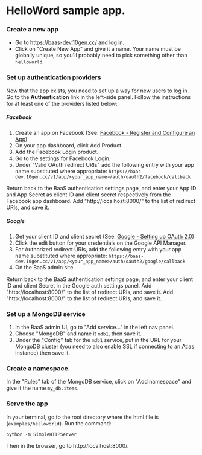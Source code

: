 # HelloWord sample app.

### Create a new app
* Go to https://baas-dev.10gen.cc/ and log in.
* Click on "Create New App" and give it a name. Your name must be globally unique, so you'll probably need to pick something other than `helloworld`.

### Set up authentication providers

Now that the app exists, you need to set up a way for new users to log in. 
Go to the **Authentication** link in the left-side panel.
Follow the instructions for at least one of the providers listed below:

##### Facebook

1. Create an app on Facebook (See: [Facebook - Register and Configure an App](https://developers.facebook.com/docs/apps/register))
2. On your app dashboard, click Add Product.
3. Add the Facebook Login product.
4. Go to the settings for Facebook Login.
5. Under "Valid OAuth redirect URIs" add the following entry with your app name substituted where appropriate:
	`https://baas-dev.10gen.cc/v1/app/<your_app_name>/auth/oauth2/facebook/callback`

Return back to the BaaS authentication settings page, and enter your App ID and App Secret as client ID and client secret respectively from the Facebook app dashboard. Add "http://localhost:8000/" to the list of redirect URIs, and save it.

##### Google
1. Get your client ID and client secret (See: [Google - Setting up OAuth 2.0](https://support.google.com/cloud/answer/6158849?hl=en))
2. Click the edit button for your credentials on the Google API Manager.
3. For Authorized redirect URIs, add the following entry with your app name substituted where appropriate:
	`https://baas-dev.10gen.cc/v1/app/<your_app_name>/auth/oauth2/google/callback` 
4. On the BaaS admin site

Return back to the BaaS authentication settings page, and enter your client ID and client Secret in the Google auth settings panel. Add "http://localhost:8000/" to the list of redirect URIs, and save it. Add "http://localhost:8000/" to the list of redirect URIs, and save it. 

### Set up a MongoDB service

1. In the BaaS admin UI, go to "Add service..." in the left nav panel.
2. Choose "MongoDB" and name it `mdb1`, then save it.
3. Under the "Config" tab for the `mdb1` service, put in the URL for your MongoDB cluster (you need to also enable SSL if connecting to an Atlas instance) then save it.

### Create a namespace.

In the "Rules" tab of the MongoDB service, click on "Add namespace" and give it the name `my_db.items`.

### Serve the app

In your terminal, go to the root directory where the html file is (`examples/helloworld`).
Run the command:

`python -m SimpleHTTPServer`

Then in the browser, go to http://localhost:8000/.


